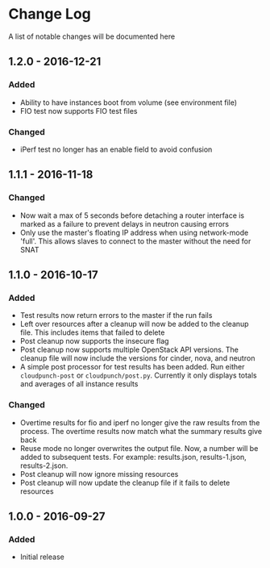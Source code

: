 # Change Log
A list of notable changes will be documented here

## 1.2.0 - 2016-12-21
### Added
- Ability to have instances boot from volume (see environment file)
- FIO test now supports FIO test files

### Changed
- iPerf test no longer has an enable field to avoid confusion

## 1.1.1 - 2016-11-18
### Changed
- Now wait a max of 5 seconds before detaching a router interface is marked as a failure to prevent delays in neutron causing errors
- Only use the master's floating IP address when using network-mode 'full'. This allows slaves to connect to the master without the need for SNAT

## 1.1.0 - 2016-10-17
### Added
- Test results now return errors to the master if the run fails
- Left over resources after a cleanup will now be added to the cleanup file. This includes items that failed to delete
- Post cleanup now supports the insecure flag
- Post cleanup now supports multiple OpenStack API versions. The cleanup file will now include the versions for cinder, nova, and neutron
- A simple post processor for test results has been added. Run either `cloudpunch-post` or `cloudpunch/post.py`. Currently it only displays totals and averages of all instance results

### Changed
- Overtime results for fio and iperf no longer give the raw results from the process. The overtime results now match what the summary results give back
- Reuse mode no longer overwrites the output file. Now, a number will be added to subsequent tests. For example: results.json, results-1.json, results-2.json.
- Post cleanup will now ignore missing resources
- Post cleanup will now update the cleanup file if it fails to delete resources

## 1.0.0 - 2016-09-27
### Added
- Initial release
